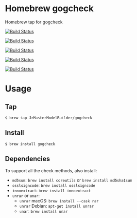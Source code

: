 # Homebrew gogcheck

Homebrew tap for gogcheck

[![Build Status](https://github.com/JrMasterModelBuilder/homebrew-gogcheck/workflows/macOS%2013/badge.svg?branch=main)](https://github.com/JrMasterModelBuilder/homebrew-gogcheck/actions?query=workflow%3AmacOS%2013+branch%3Amain)

[![Build Status](https://github.com/JrMasterModelBuilder/homebrew-gogcheck/workflows/macOS%2012/badge.svg?branch=main)](https://github.com/JrMasterModelBuilder/homebrew-gogcheck/actions?query=workflow%3AmacOS%2012+branch%3Amain)

[![Build Status](https://github.com/JrMasterModelBuilder/homebrew-gogcheck/workflows/macOS%2011/badge.svg?branch=main)](https://github.com/JrMasterModelBuilder/homebrew-gogcheck/actions?query=workflow%3AmacOS%2011+branch%3Amain)

[![Build Status](https://github.com/JrMasterModelBuilder/homebrew-gogcheck/workflows/Ubuntu%2022.04/badge.svg?branch=main)](https://github.com/JrMasterModelBuilder/homebrew-gogcheck/actions?query=workflow%3AUbuntu%2022.04+branch%3Amain)

[![Build Status](https://github.com/JrMasterModelBuilder/homebrew-gogcheck/workflows/Ubuntu%2020.04/badge.svg?branch=main)](https://github.com/JrMasterModelBuilder/homebrew-gogcheck/actions?query=workflow%3AUbuntu%2020.04+branch%3Amain)


# Usage

## Tap

```
$ brew tap JrMasterModelBuilder/gogcheck
```

## Install

```
$ brew install gogcheck
```

## Dependencies

To support all the check methods, also install:

-   `md5sum`: `brew install coreutils` or `brew install md5sha1sum`
-   `osslsigncode`: `brew install osslsigncode`
-   `innoextract`: `brew install innoextract`
-   `unrar` or `unar`:
    -   `unrar` macOS: `brew install --cask rar`
    -   `unrar` Debian: `apt-get install unrar`
    -   `unar`: `brew install unar`

